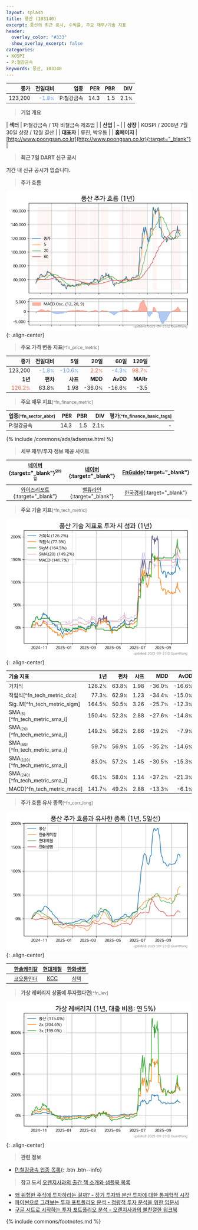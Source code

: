 ```yaml
---
layout: splash
title: 풍산 (103140)
excerpt: 풍산의 최근 공시, 수익률, 주요 재무/기술 지표
header:
  overlay_color: "#333"
  show_overlay_excerpt: false
categories:
- KOSPI
- P:철강금속
keywords: 풍산, 103140
---
```


| **종가** | **전일대비** | **업종** | **PER** | **PBR** | **DIV** |
| -------: | -----------: | -------: | ------: | ------: | ------: |
| 123,200 | <span style="color: cornflowerblue">-1.8<small>%</small></span> | P:철강금속 | 14.3 | 1.5 | 2.1<small>%</small> |

<!-- more -->


> **기업 개요**<a id="company"></a>

| <span style="white-space:nowrap;">**섹터**</span> | P:철강금속 / 1차 비철금속 제조업 |
| <span style="white-space:nowrap;">**산업**</span> | - |
| <span style="white-space:nowrap;">**상장**</span> | KOSPI / 2008년 7월 30일 상장 / 12월 결산 |
| <span style="white-space:nowrap;">**대표자**</span> | 류진, 박우동 |
| <span style="white-space:nowrap;">**홈페이지**</span> | [http://www.poongsan.co.kr](http://www.poongsan.co.kr){:target="_blank"} |


> **최근 7일 DART 신규 공시**<a id="dart"></a>

기간 내 신규 공시가 없습니다.


> **주가 흐름**<a id="price"></a>

![103140](/stock/images/103140.png){: .align-center}


> **주요 가격 변동 지표**<small>[^fn_price_metric]</small>

| **종가** | **전일대비** | **5일** | **20일** | **60일** | **120일** |
| -------: | -----------: | ------: | -------: | -------: | --------: |
| 123,200 | <span style="color: cornflowerblue">-1.8<small>%</small></span> | <span style="color: cornflowerblue">-10.6<small>%</small></span> | <span style="color: tomato">2.2<small>%</small></span> | <span style="color: cornflowerblue">-4.3<small>%</small></span> | <span style="color: tomato">98.7<small>%</small></span> |
| **1년** | **편차** | **샤프** | **MDD** | **AvDD** | **MARr** |
| <span style="color: tomato">126.2<small>%</small></span> | 63.8<small>%</small> | 1.98 | -36.0<small>%</small> | -16.6<small>%</small> | -3.5 |


> **주요 재무 지표**<small>[^fn_finance_metric]</small>

| **업종**<small>[^fn_sector_abbr]</small> | **PER** | **PBR** | **DIV** | **평가**<small>[^fn_finance_basic_tags]</small> |
| :--------------------------------------- | ------: | ------: | ------: | ----------------------------------------------: |
| P:철강금속 | 14.3 | 1.5 | 2.1<small>%</small> | - |



{% include /commons/ads/adsense.html %}

> **세부 재무/투자 정보 제공 사이트**

| [네이버](https://m.stock.naver.com/domestic/stock/103140/finance/summary){:target="_blank"}<sup><small>모바일</small></sup> | [네이버](https://finance.naver.com/item/coinfo.naver?code=103140){:target="_blank"} | [FnGuide](https://comp.fnguide.com/SVO2/ASP/SVD_Invest.asp?gicode=A103140&MenuYn=Y){:target="_blank"} |
| :---: | :---: | :---: |
| [와이즈리포트](https://comp.wisereport.co.kr/company/c1040001.aspx?cmp_cd=103140){:target="_blank"} | [밸류라인](https://www.valueline.co.kr/finance/summary/103140){:target="_blank"} | [한국경제](https://markets.hankyung.com/stock/103140/financial-summary){:target="_blank"} |


> **주요 기술 지표**<small>[^fn_tech_metric]</small>


![103140](/stock/images/103140_tech.png){: .align-center}

| **기술 지표** | **1년** | **편차** | **샤프** | **MDD** | **AvDD** |
| :------------ | ------: | -----------: | -------: | ------: | -------: |
| 거치식 | 126.2<small>%</small> | 63.8<small>%</small> | 1.98 | -36.0<small>%</small> | -16.6<small>%</small> |
| 적립식[^fn_tech_metric_dca] | 77.3<small>%</small> | 62.9<small>%</small> | 1.23 | -34.4<small>%</small> | -15.0<small>%</small> |
| Sig. M[^fn_tech_metric_sigm] | 164.5<small>%</small> | 50.5<small>%</small> | 3.26 | -25.7<small>%</small> | -12.3<small>%</small> |
| SMA<small><sub>(5)</sub></small>[^fn_tech_metric_sma_i] | 150.4<small>%</small> | 52.3<small>%</small> | 2.88 | -27.6<small>%</small> | -14.8<small>%</small> |
| SMA<small><sub>(20)</sub></small>[^fn_tech_metric_sma_i] | 149.2<small>%</small> | 56.2<small>%</small> | 2.66 | -19.2<small>%</small> | -7.9<small>%</small> |
| SMA<small><sub>(60)</sub></small>[^fn_tech_metric_sma_i] | 59.7<small>%</small> | 56.9<small>%</small> | 1.05 | -35.2<small>%</small> | -14.6<small>%</small> |
| SMA<small><sub>(120)</sub></small>[^fn_tech_metric_sma_i] | 83.0<small>%</small> | 57.2<small>%</small> | 1.45 | -30.5<small>%</small> | -15.3<small>%</small> |
| SMA<small><sub>(240)</sub></small>[^fn_tech_metric_sma_i] | 66.1<small>%</small> | 58.0<small>%</small> | 1.14 | -37.2<small>%</small> | -21.3<small>%</small> |
| MACD[^fn_tech_metric_macd] | 141.7<small>%</small> | 49.2<small>%</small> | 2.88 | -13.3<small>%</small> | -6.1<small>%</small> |


> **주가 흐름 유사 종목**<a id="corr"></a><small>[^fn_corr_long]</small>

![103140](/stock/images/103140_corr.png){: .align-center}

|       | [한솔케미칼](/014680/) | [현대제철](/004020/) | [한화생명](/088350/) |
| :---: | :------------------------------------: | :------------------------------------: | :------------------------------------: |
|       | [코오롱인더](/120110/) | [KCC](/002380/) | [심텍](/222800/) |


> **가상 레버리지 상품에 투자했다면**<a id="2x"></a><small>[^fn_lev]</small>

![103140](/stock/images/103140_2x.png){: .align-center}


> **관련 정보**

- [P:철강금속 업종 목록](/stats/sector/kospi_업종_철강금속_종목/){: .btn .btn--info}

> **참고 도서** [오렌지사과의 출간 책 소개와 샘플북 목록](https://kongdori.tistory.com/691)

- [왜 위험한 주식에 투자하라는 걸까? - 장기 투자와 분산 투자에 대한 통계학적 시각](https://kongdori.tistory.com/421)
- [파이썬으로 그려보는 투자 포트폴리오 분석  - 정량적 투자 분석을 위한 입문서](https://kongdori.tistory.com/643)
- [구글 시트로 시작하는 투자 포트폴리오 분석 - 오렌지사과의 불친절한 워크북](https://kongdori.tistory.com/449)


{% include commons/footnotes.md %}